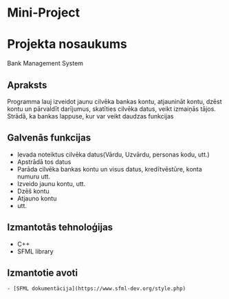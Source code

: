 # Mini-Project
# Projekta nosaukums
  Bank Management System
## Apraksts
  Programma lauj izveidot jaunu cilvēka bankas kontu, atjaunināt kontu, dzēst kontu un pārvaldīt darījumus, 
  skatīties cilvēka datus, veikt izmaiņās tājos. Strādā, ka bankas lappuse, kur var veikt daudzas funkcijas
## Galvenās funkcijas
 - Ievada noteiktus cilvēka datus(Vārdu, Uzvārdu, personas kodu, utt.)
 - Apstrādā tos datus
 - Parāda cilvēka bankas kontu un visus datus, kredītvēstūre, konta numuru utt.
 - Izveido jaunu kontu, utt.
 - Dzēš kontu
 - Atjauno kontu
 - utt.
## Izmantotās tehnoloģijas
  - C++
  - SFML library
## Izmantotie avoti
	- [SFML dokumentācija](https://www.sfml-dev.org/style.php)
